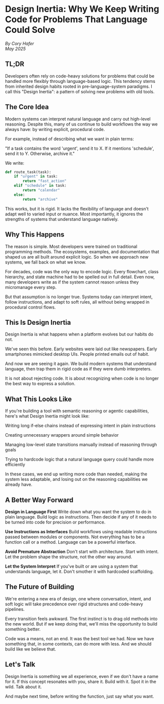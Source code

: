 # Design Inertia: Why We Keep Writing Code for Problems That Language Could Solve

*By Cory Hafer*  
*May 2025*

## TL;DR

Developers often rely on code-heavy solutions for problems that could be handled more flexibly through language-based logic. This tendency stems from inherited design habits rooted in pre-language-system paradigms. I call this "Design Inertia": a pattern of solving new problems with old tools.

## The Core Idea

Modern systems can interpret natural language and carry out high-level reasoning. Despite this, many of us continue to build workflows the way we always have: by writing explicit, procedural code.

For example, instead of describing what we want in plain terms:

"If a task contains the word 'urgent', send it to X. If it mentions 'schedule', send it to Y. Otherwise, archive it."

We write:

```python
def route_task(task):
    if "urgent" in task:
        return "fast_action"
    elif "schedule" in task:
        return "calendar"
    else:
        return "archive"
```

This works, but it is rigid. It lacks the flexibility of language and doesn't adapt well to varied input or nuance. Most importantly, it ignores the strengths of systems that understand language natively.

## Why This Happens

The reason is simple. Most developers were trained on traditional programming methods. The ecosystems, examples, and documentation that shaped us are all built around explicit logic. So when we approach new systems, we fall back on what we know.

For decades, code was the only way to encode logic. Every flowchart, class hierarchy, and state machine had to be spelled out in full detail. Even now, many developers write as if the system cannot reason unless they micromanage every step.

But that assumption is no longer true. Systems today can interpret intent, follow instructions, and adapt to soft rules, all without being wrapped in procedural control flows.

## This Is Design Inertia

Design Inertia is what happens when a platform evolves but our habits do not.

We've seen this before. Early websites were laid out like newspapers. Early smartphones mimicked desktop UIs. People printed emails out of habit.

And now we are seeing it again. We build modern systems that understand language, then trap them in rigid code as if they were dumb interpreters.

It is not about rejecting code. It is about recognizing when code is no longer the best way to express a solution.

## What This Looks Like

If you're building a tool with semantic reasoning or agentic capabilities, here's what Design Inertia might look like:

Writing long if-else chains instead of expressing intent in plain instructions

Creating unnecessary wrappers around simple behavior

Managing low-level state transitions manually instead of reasoning through goals

Trying to hardcode logic that a natural language query could handle more efficiently

In these cases, we end up writing more code than needed, making the system less adaptable, and losing out on the reasoning capabilities we already have.

## A Better Way Forward

**Design in Language First**
Write down what you want the system to do in plain language. Build logic as instructions. Then decide if any of it needs to be turned into code for precision or performance.

**Use Instructions as Interfaces**
Build workflows using readable instructions passed between modules or components. Not everything has to be a function call or a method. Language can be a powerful interface.

**Avoid Premature Abstraction**
Don't start with architecture. Start with intent. Let the problem shape the structure, not the other way around.

**Let the System Interpret**
If you've built or are using a system that understands language, let it. Don't smother it with hardcoded scaffolding.

## The Future of Building

We're entering a new era of design, one where conversation, intent, and soft logic will take precedence over rigid structures and code-heavy pipelines.

Every transition feels awkward. The first instinct is to drag old methods into the new world. But if we keep doing that, we'll miss the opportunity to build something better.

Code was a means, not an end. It was the best tool we had. Now we have something that, in some contexts, can do more with less. And we should build like we believe that.

## Let's Talk

Design Inertia is something we all experience, even if we don't have a name for it. If this concept resonates with you, share it. Build with it. Spot it in the wild. Talk about it.

And maybe next time, before writing the function, just say what you want.

